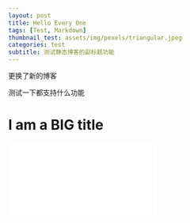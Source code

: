 ```yaml
---
layout: post
title: Hello Every One
tags: [Test, Markdown]
thumbnail_test: assets/img/pexels/triangular.jpeg
categories: test
subtitle: 测试静态博客的副标题功能
---
```


更换了新的博客

测试一下都支持什么功能

# I am a BIG title



<iframe src="//player.bilibili.com/player.html?aid=21552408&cid=35492549&page=1" scrolling="no" border="0" frameborder="no" framespacing="0" allowfullscreen="true"> </iframe>

